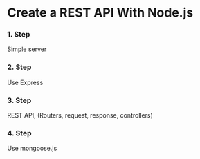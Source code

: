 # Create a REST API With Node.js

### 1. Step
Simple server
### 2. Step
Use Express
### 3. Step
REST API, (Routers, request, response, controllers)
### 4. Step
Use mongoose.js
